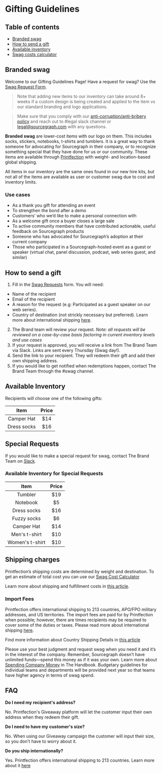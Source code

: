# Gifting Guidelines

## Table of contents

- [Branded swag](#branded-swag)
- [How to send a gift](#how-to-send-a-gift)
- [Available inventory](#available-inventory)
- [Swag costs calculator](https://docs.google.com/spreadsheets/d/12qS2knJ75V5EXcm2Pjk9NKo7naJgMM9M_MOxAvyW-Oc/edit#gid=0)

## Branded swag

Welcome to our Gifting Guidelines Page! Have a request for swag? Use the [Swag Request Form](https://app.asana.com/0/1200419124213353/list).

> Note that adding new items to our inventory can take around 8+ weeks if a custom design is being created and applied to the item vs our standard branding and logo applications.

> Make sure that you comply with our [anti-corruption/anti-bribery policy](../../people-ops/anti-corruption.md) and reach out to #legal slack channel or legal@sourcegraph.com with any questions.

**Branded swag** are lower-cost items with our logo on them. This includes socks, stickers, notebooks, t-shirts and tumblers. It is a great way to thank someone for advocating for Sourcegraph in their company, or to recognize something special that they have done for us or our community. These items are available through [Printfection](https://www.printfection.com/swag/) with weight- and location-based global shipping.

All items in our inventory are the same ones found in our new hire kits, but not all of the items are available as user or customer swag due to cost and inventory limits.

### Use cases

- As a thank you gift for attending an event
- To strengthen the bond after a demo
- Customers’ who we’d like to make a personal connection with
- As a welcome gift once a buyer closes a large sale
- To active community members that have contributed actionable, useful feedback on Sourcegraph products
- Someone who has advocated for Sourcegraph’s adoption at their current company
- Those who participated in a Sourcegraph-hosted event as a guest or speaker (virtual chat, panel discussion, podcast, web series guest, and similar)

## How to send a gift

1. Fill in the [Swag Requests](https://app.asana.com/0/1200419124213353/list) form. You will need:

- Name of the recipient
- Email of the recipient
- A reason for the request (e.g: Participated as a guest speaker on our web series).
- Country of destination (not strickly necessary but preferred). Learn more about international shipping [here](https://help.printfection.com/hc/en-us/articles/201462224-International-shipping#:~:text=Printfection%20offers%20international%20shipping%20to,military%20addresses%2C%20and%20US%20territories).

2. The Brand team will review your request. _Note: all requests will be reviewed on a case-by-case basis factoring in current inventory levels and use cases_
3. If your request is approved, you will receive a link from The Brand Team via Slack. Links are sent every Thursday (Swag day!).
4. Send the link to your recipient. They will redeem their gift and add their own shipping address.
5. If you would like to get notified when redemptions happen, contact The Brand Team through the #swag channel.

## Available Inventory

Recipients will choose one of the following gifts:

|    Item     | Price |
| :---------: | :---: |
| Camper Hat  |  $14  |
| Dress socks |  $16  |

## Special Requests

If you would like to make a special request for swag, contact The Brand Team on [Slack](https://sourcegraph.slack.com/archives/C01SVQUPDAN).

### Available Inventory for Special Requests

|      Item       | Price |
| :-------------: | :---: |
|     Tumbler     |  $19  |
|    Notebook     |  $5   |
|   Dress socks   |  $16  |
|   Fuzzy socks   |  $6   |
|   Camper Hat    |  $14  |
|  Men's t-shirt  |  $10  |
| Women's t-shirt |  $10  |

## Shipping charges

Printfection’s shipping costs are determined by weight and destination. To get an estimate of total cost you can use our [Swag Cost Calculator](https://docs.google.com/spreadsheets/d/12qS2knJ75V5EXcm2Pjk9NKo7naJgMM9M_MOxAvyW-Oc/edit#gid=0)

Learn more about shipping and fulfillment costs in [this article](https://help.printfection.com/hc/en-us/articles/204467034-Example-shipping-fulfillment-costs).

### Import Fees

Printfection offers international shipping to 213 countries, APO/FPO military addresses, and US territories. The import fees are paid for by Printfection when possible; however, there are times recipients may be required to cover some of the duties or taxes. Please read more about international shipping [here](https://help.printfection.com/hc/en-us/articles/201462224-International-shipping#:~:text=Printfection%20offers%20international%20shipping%20to,military%20addresses%2C%20and%20US%20territories).

Find more information about Country Shipping Details in [this article](https://help.printfection.com/hc/en-us/articles/114094181154-Country-shipping-details)

Please use your best judgment and request swag when you need it and it’s in the interest of the company. Remember, Sourcegraph doesn’t have unlimited funds—spend this money as if it was your own. Learn more about [Spending Company Money](https://about-docsite.sourcegraph.com/handbook/people-ops/spending-company-money#spending-company-money) in The Handbook. Budgetary guidelines for individual teams and departments will be provided next year so that teams have higher agency in terms of swag spend.

## FAQ

**Do I need my recipient's address?**

No. Printfection's Giveaway platform will let the customer input their own address when they redeem their gift.

**Do I need to have my customer's size?**

No. When using our Giveaway campaign the customer will input their size, so you don't have to worry about it.

**Do you ship internationally?**

Yes. Printfection offers international shipping to 213 countries. Learn more about it [here](https://help.printfection.com/hc/en-us/articles/201462224-International-shipping?mobile_site=true)
